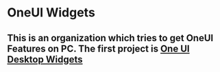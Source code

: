 # OneUI Widgets

## This is an organization which tries to get OneUI Features on PC. The first project is [One UI Desktop Widgets](https://github.com/oneui-widgets/oneui-desktop-widgets)
